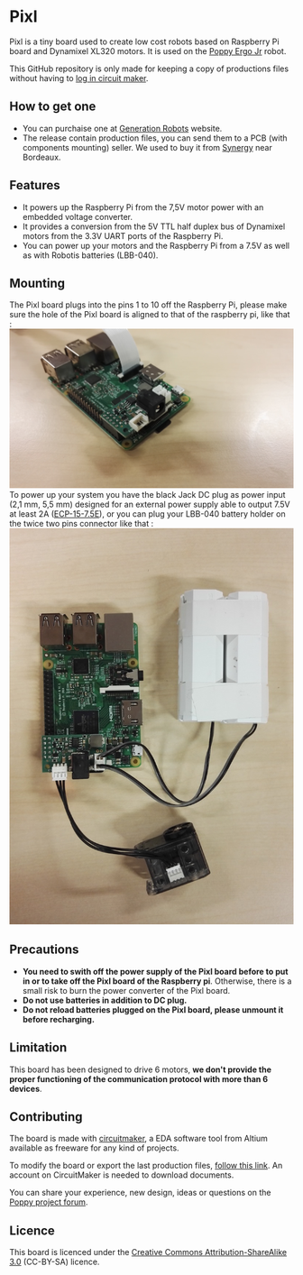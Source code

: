 # Pixl
Pixl is a tiny board used to create low cost robots based on Raspberry Pi board and Dynamixel XL320 motors. It is used on the [Poppy Ergo Jr](https://github.com/poppy-project/poppy-ergo-jr) robot.

This GitHub repository is only made for keeping a copy of productions files without having to [log in circuit maker](#contributing).

## How to get one
* You can purchaise one at [Generation Robots](https://www.generationrobots.com/fr/402420-carte-pixl.html) website.
* The release contain production files, you can send them to a PCB (with components mounting) seller. We used to buy it from [Synergy](http://www.reseau-gesat.com/Gesat/Gironde,33/Pessac,12890/entreprise-adaptee-synergy,e566/) near Bordeaux.


## Features
* It powers up the Raspberry Pi from the 7,5V motor power with an embedded voltage converter.
* It provides a conversion from the 5V TTL half duplex bus of Dynamixel motors from the 3.3V UART ports of the Raspberry Pi.
* You can power up your motors and the Raspberry Pi from a 7.5V as well as with Robotis batteries (LBB-040).

## Mounting
The Pixl board plugs into the pins 1 to 10 off the Raspberry Pi, please make sure the hole of the Pixl board is aligned to that of the raspberry pi, like that :
![](images/rpi_pixl.jpg)
 To power up your system you have the black Jack DC plug as power input (2,1 mm, 5,5 mm) designed for an external power supply able to output 7.5V at least 2A ([ECP-15-7.5E](http://fr.rs-online.com/web/p/alimentations-enfichables/7262814/?searchTerm=7262814&relevancy-data=636F3D3126696E3D4931384E525353746F636B4E756D6265724D504E266C753D656E266D6D3D6D61746368616C6C26706D3D5E5C647B367D247C5E5C647B377D247C5E5C647B31307D2426706F3D313426736E3D592673743D52535F53544F434B5F4E554D4245522677633D4E4F4E45267573743D37323632383134267374613D3732363238313426)), or you can plug your LBB-040 battery holder on the twice two pins connector like that :
![](images/pixl_battery.jpg)

## Precautions
* **You need to swith off the power supply of the Pixl board before to put in or to take off the Pixl board of the Raspberry pi**. Otherwise, there is a small risk to burn the power converter of the Pixl board.
* **Do not use batteries in addition to DC plug.**
* **Do not reload batteries plugged on the Pixl board, please unmount it before recharging.**

## Limitation
This board has been designed to drive 6 motors, **we don't provide the proper functioning of the communication protocol with more than 6 devices**.

## Contributing
The board is made with [circuitmaker](http://www.circuitmaker.com), a EDA software tool from Altium available as freeware for any kind of projects.

To modify the board or export the last production files, [follow this link](http://workspace.circuitmaker.com/Projects/78A4FE38-92CD-4DAB-9B5A-15E9EAD0FAC1). An account on CircuitMaker is needed to download documents.

You can share your experience, new design, ideas or questions on the [Poppy project forum](https://forum.poppy-project.org/).

## Licence
This board is licenced under the [Creative Commons Attribution-ShareAlike 3.0](https://creativecommons.org/licenses/by-sa/3.0/) (CC-BY-SA) licence.

